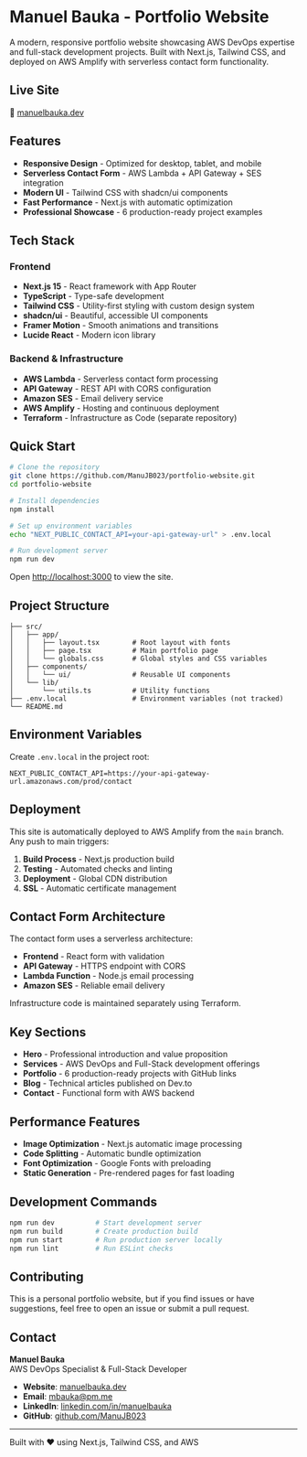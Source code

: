# Manuel Bauka - Portfolio Website

A modern, responsive portfolio website showcasing AWS DevOps expertise and full-stack development projects. Built with Next.js, Tailwind CSS, and deployed on AWS Amplify with serverless contact form functionality.

## Live Site
🚀 [manuelbauka.dev](https://manuelbauka.dev)

## Features

- **Responsive Design** - Optimized for desktop, tablet, and mobile
- **Serverless Contact Form** - AWS Lambda + API Gateway + SES integration
- **Modern UI** - Tailwind CSS with shadcn/ui components
- **Fast Performance** - Next.js with automatic optimization
- **Professional Showcase** - 6 production-ready project examples

## Tech Stack

### Frontend
- **Next.js 15** - React framework with App Router
- **TypeScript** - Type-safe development
- **Tailwind CSS** - Utility-first styling with custom design system
- **shadcn/ui** - Beautiful, accessible UI components
- **Framer Motion** - Smooth animations and transitions
- **Lucide React** - Modern icon library

### Backend & Infrastructure
- **AWS Lambda** - Serverless contact form processing
- **API Gateway** - REST API with CORS configuration
- **Amazon SES** - Email delivery service
- **AWS Amplify** - Hosting and continuous deployment
- **Terraform** - Infrastructure as Code (separate repository)

## Quick Start

```bash
# Clone the repository
git clone https://github.com/ManuJB023/portfolio-website.git
cd portfolio-website

# Install dependencies
npm install

# Set up environment variables
echo "NEXT_PUBLIC_CONTACT_API=your-api-gateway-url" > .env.local

# Run development server
npm run dev
```

Open [http://localhost:3000](http://localhost:3000) to view the site.

## Project Structure

```
├── src/
│   ├── app/
│   │   ├── layout.tsx        # Root layout with fonts
│   │   ├── page.tsx          # Main portfolio page
│   │   └── globals.css       # Global styles and CSS variables
│   ├── components/
│   │   └── ui/               # Reusable UI components
│   └── lib/
│       └── utils.ts          # Utility functions
├── .env.local                # Environment variables (not tracked)
└── README.md
```

## Environment Variables

Create `.env.local` in the project root:

```env
NEXT_PUBLIC_CONTACT_API=https://your-api-gateway-url.amazonaws.com/prod/contact
```

## Deployment

This site is automatically deployed to AWS Amplify from the `main` branch. Any push to main triggers:

1. **Build Process** - Next.js production build
2. **Testing** - Automated checks and linting  
3. **Deployment** - Global CDN distribution
4. **SSL** - Automatic certificate management

## Contact Form Architecture

The contact form uses a serverless architecture:
- **Frontend** - React form with validation
- **API Gateway** - HTTPS endpoint with CORS
- **Lambda Function** - Node.js email processing
- **Amazon SES** - Reliable email delivery

Infrastructure code is maintained separately using Terraform.

## Key Sections

- **Hero** - Professional introduction and value proposition
- **Services** - AWS DevOps and Full-Stack development offerings  
- **Portfolio** - 6 production-ready projects with GitHub links
- **Blog** - Technical articles published on Dev.to
- **Contact** - Functional form with AWS backend

## Performance Features

- **Image Optimization** - Next.js automatic image processing
- **Code Splitting** - Automatic bundle optimization
- **Font Optimization** - Google Fonts with preloading
- **Static Generation** - Pre-rendered pages for fast loading

## Development Commands

```bash
npm run dev          # Start development server
npm run build        # Create production build
npm run start        # Run production server locally
npm run lint         # Run ESLint checks
```

## Contributing

This is a personal portfolio website, but if you find issues or have suggestions, feel free to open an issue or submit a pull request.

## Contact

**Manuel Bauka**  
AWS DevOps Specialist & Full-Stack Developer

- **Website**: [manuelbauka.dev](https://manuelbauka.dev)
- **Email**: [mbauka@pm.me](mailto:mbauka@pm.me)
- **LinkedIn**: [linkedin.com/in/manuelbauka](https://linkedin.com/in/manuelbauka)
- **GitHub**: [github.com/ManuJB023](https://github.com/ManuJB023)

---

Built with ❤️ using Next.js, Tailwind CSS, and AWS